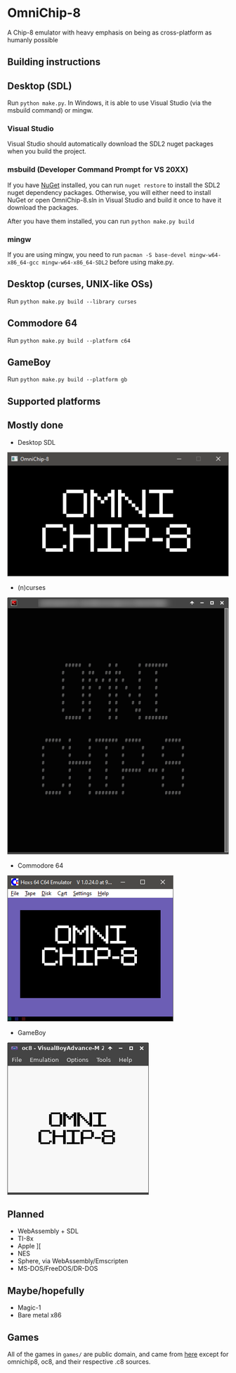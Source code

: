 OmniChip-8
=======
A Chip-8 emulator with heavy emphasis on being as cross-platform as humanly possible

Building instructions
-----
## Desktop (SDL)
Run `python make.py`. In Windows, it is able to use Visual Studio (via the msbuild command) or mingw.
### Visual Studio
Visual Studio should automatically download the SDL2 nuget packages when you build the project.
### msbuild (Developer Command Prompt for VS 20XX)
If you have [NuGet](https://www.nuget.org/) installed, you can run `nuget restore` to install the SDL2 nuget dependency packages. Otherwise, you will either need to install NuGet or open OmniChip-8.sln in Visual Studio and build it once to have it download the packages.

After you have them installed, you can run `python make.py build`
### mingw
If you are using mingw, you need to run `pacman -S base-devel mingw-w64-x86_64-gcc mingw-w64-x86_64-SDL2` before using make.py.

## Desktop (curses, UNIX-like OSs)
Run `python make.py build --library curses`
## Commodore 64
Run `python make.py build --platform c64`
## GameBoy
Run `python make.py build --platform gb`


Supported platforms
------ 
## Mostly done
 * Desktop SDL

![SDL screenshot](./screenshots/sdl.png)
 * (n)curses

![ncurses screenshot](./screenshots/curses.png)
 * Commodore 64

![Commodore 64 screenshot](./screenshots/c64.png)
 * GameBoy

![Gameboy screenshot](./screenshots/gb.png)
## Planned
 * WebAssembly + SDL
 * TI-8x
 * Apple ][
 * NES
 * Sphere, via WebAssembly/Emscripten
 * MS-DOS/FreeDOS/DR-DOS

## Maybe/hopefully
 * Magic-1
 * Bare metal x86


Games
------
All of the games in `games/` are public domain, and came from [here](https://www.zophar.net/pdroms/chip8/chip-8-games-pack.html) except for omnichip8, oc8, and their respective .c8 sources.
